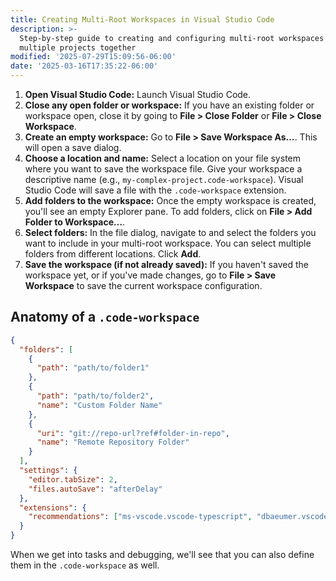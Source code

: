 ```yaml
---
title: Creating Multi-Root Workspaces in Visual Studio Code
description: >-
  Step-by-step guide to creating and configuring multi-root workspaces to manage
  multiple projects together
modified: '2025-07-29T15:09:56-06:00'
date: '2025-03-16T17:35:22-06:00'
---
```


1. **Open Visual Studio Code:** Launch Visual Studio Code.
2. **Close any open folder or workspace:** If you have an existing folder or workspace open, close it by going to **File > Close Folder** or **File > Close Workspace**.
3. **Create an empty workspace:** Go to **File > Save Workspace As…**. This will open a save dialog.
4. **Choose a location and name:** Select a location on your file system where you want to save the workspace file. Give your workspace a descriptive name (e.g., `my-complex-project.code-workspace`). Visual Studio Code will save a file with the `.code-workspace` extension.
5. **Add folders to the workspace:** Once the empty workspace is created, you'll see an empty Explorer pane. To add folders, click on **File > Add Folder to Workspace…**.
6. **Select folders:** In the file dialog, navigate to and select the folders you want to include in your multi-root workspace. You can select multiple folders from different locations. Click **Add**.
7. **Save the workspace (if not already saved):** If you haven't saved the workspace yet, or if you've made changes, go to **File > Save Workspace** to save the current workspace configuration.

## Anatomy of a `.code-workspace`

```json
{
  "folders": [
    {
      "path": "path/to/folder1"
    },
    {
      "path": "path/to/folder2",
      "name": "Custom Folder Name"
    },
    {
      "uri": "git://repo-url?ref#folder-in-repo",
      "name": "Remote Repository Folder"
    }
  ],
  "settings": {
    "editor.tabSize": 2,
    "files.autoSave": "afterDelay"
  },
  "extensions": {
    "recommendations": ["ms-vscode.vscode-typescript", "dbaeumer.vscode-eslint"]
  }
}
```

When we get into tasks and debugging, we'll see that you can also define them in the `.code-workspace` as well.
